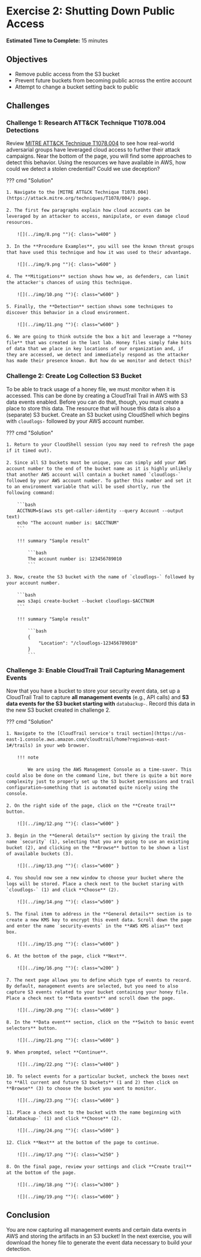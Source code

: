# Exercise 2: Shutting Down Public Access

<!-- markdownlint-disable MD007 MD033-->

<!--Overriding style-->
<style>
  :root {
    --sans-primary-color: #0000ff;
}
</style>

**Estimated Time to Complete:** 15 minutes

## Objectives

- Remove public access from the S3 bucket
- Prevent future buckets from becoming public across the entire account
- Attempt to change a bucket setting back to public

## Challenges

### Challenge 1: Research ATT&CK Technique T1078.004 Detections

Review [MITRE ATT&CK Technique T1078.004](https://attack.mitre.org/techniques/T1078/004/) to see how real-world adversarial groups have leveraged cloud access to further their attack campaigns. Near the bottom of the page, you will find some approaches to detect this behavior. Using the resources we have available in AWS, how could we detect a stolen credential? Could we use deception?

??? cmd "Solution"

    1. Navigate to the [MITRE ATT&CK Technique T1078.004](https://attack.mitre.org/techniques/T1078/004/) page.

    2. The first few paragraphs explain how cloud accounts can be leveraged by an attacker to access, manipulate, or even damage cloud resources.

        ![](../img/8.png ""){: class="w400" }

    3. In the **Procedure Examples**, you will see the known threat groups that have used this technique and how it was used to their advantage.

        ![](../img/9.png ""){: class="w600" }

    4. The **Mitigations** section shows how we, as defenders, can limit the attacker's chances of using this technique.

        ![](../img/10.png ""){: class="w600" }

    5. Finally, the **Detection** section shows some techniques to discover this behavior in a cloud environment. 

        ![](../img/11.png ""){: class="w600" }
    
    6. We are going to think outside the box a bit and leverage a **honey file** that was created in the last lab. Honey files simply fake bits of data that we place in key locations of our organization and, if they are accessed, we detect and immediately respond as the attacker has made their presence known. But how do we monitor and detect this?

### Challenge 2: Create Log Collection S3 Bucket

To be able to track usage of a honey file, we must monitor when it is accessed. This can be done by creating a CloudTrail Trail in AWS with S3 data events enabled. Before you can do that, though, you must create a place to store this data. The resource that will house this data is also a (separate) S3 bucket. Create an S3 bucket using CloudShell which begins with `cloudlogs-` followed by your AWS account number.

??? cmd "Solution"

    1. Return to your CloudShell session (you may need to refresh the page if it timed out).

    2. Since all S3 buckets must be unique, you can simply add your AWS account number to the end of the bucket name as it is highly unlikely that another AWS account will contain a bucket named `cloudlogs-` followed by your AWS account number. To gather this number and set it to an environment variable that will be used shortly, run the following command:

        ```bash
        ACCTNUM=$(aws sts get-caller-identity --query Account --output text)
        echo "The account number is: $ACCTNUM"
        ```

        !!! summary "Sample result"

            ```bash
            The account number is: 123456789010
            ```

    3. Now, create the S3 bucket with the name of `cloudlogs-` followed by your account number.

        ```bash
        aws s3api create-bucket --bucket cloudlogs-$ACCTNUM
        ```

        !!! summary "Sample result"

            ```bash
            {
                "Location": "/cloudlogs-123456789010"
            }
            ```

### Challenge 3: Enable CloudTrail Trail Capturing Management Events

Now that you have a bucket to store your security event data, set up a CloudTrail Trail to capture **all management events** (e.g., API calls) and **S3 data events for the S3 bucket starting with** `databackup-`. Record this data in the new S3 bucket created in challenge 2.

??? cmd "Solution"

    1. Navigate to the [CloudTrail service's trail section](https://us-east-1.console.aws.amazon.com/cloudtrail/home?region=us-east-1#/trails) in your web browser.

        !!! note

            We are using the AWS Management Console as a time-saver. This could also be done on the command line, but there is quite a bit more complexity just to properly set up the S3 bucket permissions and trail configuration—something that is automated quite nicely using the console.

    2. On the right side of the page, click on the **Create trail** button.

        ![](../img/12.png ""){: class="w600" }

    3. Begin in the **General details** section by giving the trail the name `security` (1), selecting that you are going to use an existing bucket (2), and clicking on the **Browse** button to be shown a list of available buckets (3).

        ![](../img/13.png ""){: class="w600" }

    4. You should now see a new window to choose your bucket where the logs will be stored. Place a check next to the bucket staring with `cloudlogs-` (1) and click **Choose** (2).

        ![](../img/14.png ""){: class="w500" }

    5. The final item to address in the **General details** section is to create a new KMS key to encrypt this event data. Scroll down the page and enter the name `security-events` in the **AWS KMS alias** text box.

        ![](../img/15.png ""){: class="w600" }

    6. At the bottom of the page, click **Next**.

        ![](../img/16.png ""){: class="w200" }

    7. The next page allows you to define which type of events to record. By default, management events are selected, but you need to also capture S3 events related to your bucket containing your honey file. Place a check next to **Data events** and scroll down the page. 

        ![](../img/20.png ""){: class="w600" }

    8. In the **Data event** section, click on the **Switch to basic event selectors** button.

        ![](../img/21.png ""){: class="w600" }

    9. When prompted, select **Continue**.

        ![](../img/22.png ""){: class="w400" }

    10. To select events for a particular bucket, uncheck the boxes next to **All current and future S3 buckets** (1 and 2) then click on **Browse** (3) to choose the bucket you want to monitor.

        ![](../img/23.png ""){: class="w600" }

    11. Place a check next to the bucket with the name beginning with `databackup-` (1) and click **Choose** (2).

        ![](../img/24.png ""){: class="w500" }

    12. Click **Next** at the bottom of the page to continue.

        ![](../img/17.png ""){: class="w250" }

    8. On the final page, review your settings and click **Create trail** at the bottom of the page.

        ![](../img/18.png ""){: class="w300" }

        ![](../img/19.png ""){: class="w600" }

## Conclusion

You are now capturing all management events and certain data events in AWS and storing the artifacts in an S3 bucket! In the next exercise, you will download the honey file to generate the event data necessary to build your detection.
